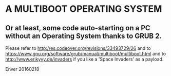 A MULTIBOOT OPERATING SYSTEM
============================

Or at least, some code auto-starting on a PC without an Operating System thanks to GRUB 2.
------------------------------------------------------------------------------------------

Please refer to http://es.codeover.org/revisions/33493729/26
and to https://www.gnu.org/software/grub/manual/multiboot/multiboot.html
and to http://www.erikyyy.de/invaders if you like a 'Space Invaders' as a payload.

Enver 20160218
